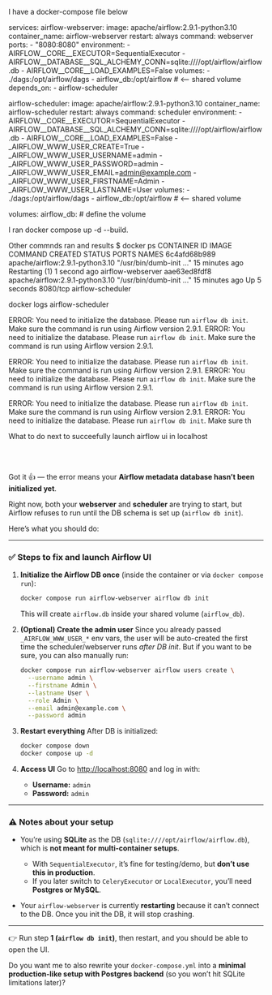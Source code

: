 I have a docker-compose file below 

services:
  airflow-webserver:
    image: apache/airflow:2.9.1-python3.10
    container_name: airflow-webserver
    restart: always
    command: webserver
    ports:
      - "8080:8080"
    environment:
      - AIRFLOW__CORE__EXECUTOR=SequentialExecutor
      - AIRFLOW__DATABASE__SQL_ALCHEMY_CONN=sqlite:////opt/airflow/airflow.db
      - AIRFLOW__CORE__LOAD_EXAMPLES=False
    volumes:
      - ./dags:/opt/airflow/dags
      - airflow_db:/opt/airflow  # <-- shared volume
    depends_on:
      - airflow-scheduler

  airflow-scheduler:
    image: apache/airflow:2.9.1-python3.10
    container_name: airflow-scheduler
    restart: always
    command: scheduler
    environment:
      - AIRFLOW__CORE__EXECUTOR=SequentialExecutor
      - AIRFLOW__DATABASE__SQL_ALCHEMY_CONN=sqlite:////opt/airflow/airflow.db
      - AIRFLOW__CORE__LOAD_EXAMPLES=False
      - _AIRFLOW_WWW_USER_CREATE=True
      - _AIRFLOW_WWW_USER_USERNAME=admin
      - _AIRFLOW_WWW_USER_PASSWORD=admin
      - _AIRFLOW_WWW_USER_EMAIL=admin@example.com
      - _AIRFLOW_WWW_USER_FIRSTNAME=Admin
      - _AIRFLOW_WWW_USER_LASTNAME=User
    volumes:
      - ./dags:/opt/airflow/dags
      - airflow_db:/opt/airflow  # <-- shared volume

volumes:
  airflow_db:  # define the volume

I ran docker compose up -d --build.

Other commnds ran and results
$ docker ps
CONTAINER ID   IMAGE                             COMMAND                  CREATED          STATUS                        PORTS      NAMES
6c4afd68b989   apache/airflow:2.9.1-python3.10   "/usr/bin/dumb-init …"   15 minutes ago   Restarting (1) 1 second ago              airflow-webserver
aae63ed8fdf8   apache/airflow:2.9.1-python3.10   "/usr/bin/dumb-init …"   15 minutes ago   Up 5 seconds                  8080/tcp   airflow-scheduler

docker logs airflow-scheduler

ERROR: You need to initialize the database. Please run `airflow db init`. Make sure the command is run using Airflow version 2.9.1.
ERROR: You need to initialize the database. Please run `airflow db init`. Make sure the command is run using Airflow version 2.9.1.

ERROR: You need to initialize the database. Please run `airflow db init`. Make sure the command is run using Airflow version 2.9.1.
ERROR: You need to initialize the database. Please run `airflow db init`. Make sure the command is run using Airflow version 2.9.1.

ERROR: You need to initialize the database. Please run `airflow db init`. Make sure the command is run using Airflow version 2.9.1.
ERROR: You need to initialize the database. Please run `airflow db init`. Make sure th

What to do next to succeefully launch airflow ui in localhost

<br />
<br />

Got it 👍 — the error means your **Airflow metadata database hasn’t been initialized yet**.

Right now, both your **webserver** and **scheduler** are trying to start, but Airflow refuses to run until the DB schema is set up (`airflow db init`).

Here’s what you should do:

---

### ✅ Steps to fix and launch Airflow UI

1. **Initialize the Airflow DB once** (inside the container or via `docker compose run`):

   ```bash
   docker compose run airflow-webserver airflow db init
   ```

   This will create `airflow.db` inside your shared volume (`airflow_db`).

2. **(Optional) Create the admin user**
   Since you already passed `_AIRFLOW_WWW_USER_*` env vars, the user will be auto-created the first time the scheduler/webserver runs *after DB init*.
   But if you want to be sure, you can also manually run:

   ```bash
   docker compose run airflow-webserver airflow users create \
     --username admin \
     --firstname Admin \
     --lastname User \
     --role Admin \
     --email admin@example.com \
     --password admin
   ```

3. **Restart everything**
   After DB is initialized:

   ```bash
   docker compose down
   docker compose up -d
   ```

4. **Access UI**
   Go to [http://localhost:8080](http://localhost:8080) and log in with:

   * **Username:** `admin`
   * **Password:** `admin`

---

### ⚠️ Notes about your setup

* You’re using **SQLite** as the DB (`sqlite:////opt/airflow/airflow.db`), which is **not meant for multi-container setups**.

  * With `SequentialExecutor`, it’s fine for testing/demo, but **don’t use this in production**.
  * If you later switch to `CeleryExecutor` or `LocalExecutor`, you’ll need **Postgres or MySQL**.

* Your `airflow-webserver` is currently **restarting** because it can’t connect to the DB. Once you init the DB, it will stop crashing.

---

👉 Run step **1 (`airflow db init`)**, then restart, and you should be able to open the UI.

Do you want me to also rewrite your `docker-compose.yml` into a **minimal production-like setup with Postgres backend** (so you won’t hit SQLite limitations later)?
